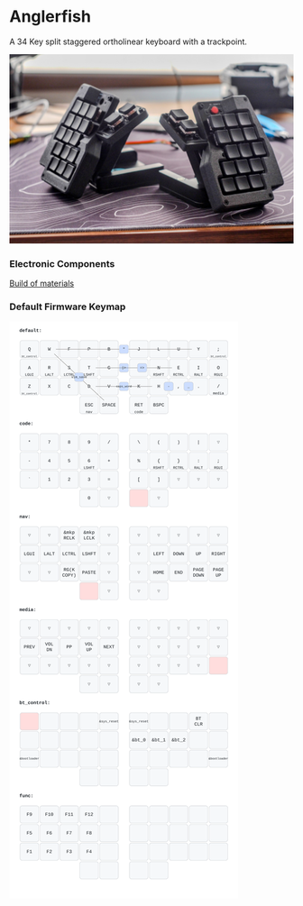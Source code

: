 # Anglerfish 

A 34 Key split staggered ortholinear keyboard with a trackpoint.

![Photo](assets/photo.jpg)

### Electronic Components 
[Build of materials](assets/bom.md)

### Default Firmware Keymap
![Keymap](assets/keymap.svg)
